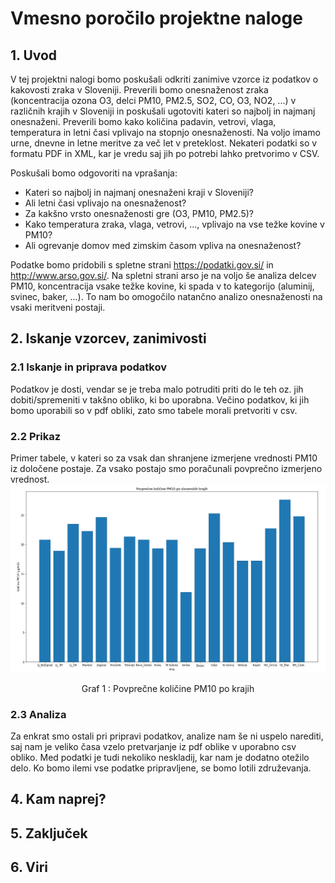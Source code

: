 # Vmesno poročilo projektne naloge

## 1. Uvod
V tej projektni nalogi bomo poskušali odkriti zanimive vzorce iz podatkov o kakovosti zraka v Sloveniji. Preverili bomo onesnaženost zraka (koncentracija ozona O3, delci PM10, PM2.5, SO2, CO, O3, NO2, ...) v različnih krajih v Sloveniji in poskušali ugotoviti kateri so najbolj in najmanj onesnaženi. Preverili bomo kako količina padavin, vetrovi, vlaga, temperatura in letni časi vplivajo na stopnjo onesnaženosti. Na voljo imamo urne, dnevne in letne meritve za več let v preteklost. Nekateri podatki so v formatu PDF in XML, kar je vredu saj jih po potrebi lahko pretvorimo v CSV.

Poskušali bomo odgovoriti na vprašanja:
* Kateri so najbolj in najmanj onesnaženi kraji v Sloveniji?
* Ali letni časi vplivajo na onesnaženost?
* Za kakšno vrsto onesnaženosti gre (O3, PM10, PM2.5)?
* Kako temperatura zraka, vlaga, vetrovi, ..., vplivajo na vse težke kovine v PM10?
* Ali ogrevanje domov med zimskim časom vpliva na onesnaženost?

Podatke bomo pridobili s spletne strani https://podatki.gov.si/ in  http://www.arso.gov.si/. Na spletni strani arso je na voljo še analiza delcev PM10, koncentracija vsake težke kovine, ki spada v to kategorijo (aluminij, svinec, baker, ...). To nam bo omogočilo natančno analizo onesnaženosti na vsaki meritveni postaji.

## 2. Iskanje vzorcev, zanimivosti
### 2.1 Iskanje in priprava podatkov
Podatkov je dosti, vendar se je treba malo potruditi priti do le teh oz. jih dobiti/spremeniti v takšno obliko, ki bo uporabna. Večino podatkov, ki jih bomo uporabili so v pdf obliki, zato smo tabele morali pretvoriti v csv. 

### 2.2 Prikaz
Primer tabele, v kateri so za vsak dan shranjene izmerjene vrednosti PM10 iz določene postaje. Za vsako postajo smo poračunali povprečno izmerjeno vrednost.
![Graf 1: Povprečne količine PM10 po krajih](graf.png)

<center>Graf 1 :  Povprečne količine PM10 po krajih</center>

### 2.3 Analiza
Za enkrat smo ostali pri pripravi podatkov, analize nam še ni uspelo narediti, saj nam je veliko časa vzelo pretvarjanje iz pdf oblike v uporabno csv obliko. Med podatki je tudi nekoliko neskladij, kar nam je dodatno otežilo delo. Ko bomo ilemi vse podatke pripravljene, se bomo lotili združevanja.

## 4. Kam naprej?

## 5. Zaključek


## 6. Viri